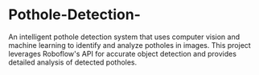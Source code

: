 # Pothole-Detection-
An intelligent pothole detection system that uses computer vision and machine learning to identify and analyze potholes in images. This project leverages Roboflow's API for accurate object detection and provides detailed analysis of detected potholes.
